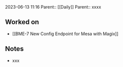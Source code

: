 2023-06-13 11:16
Parent:: [[Daily]] 
Parent:: xxxx






## Worked on

- [[BME-7 New Config Endpoint for Mesa with Magix]]

## Notes

- xxx





